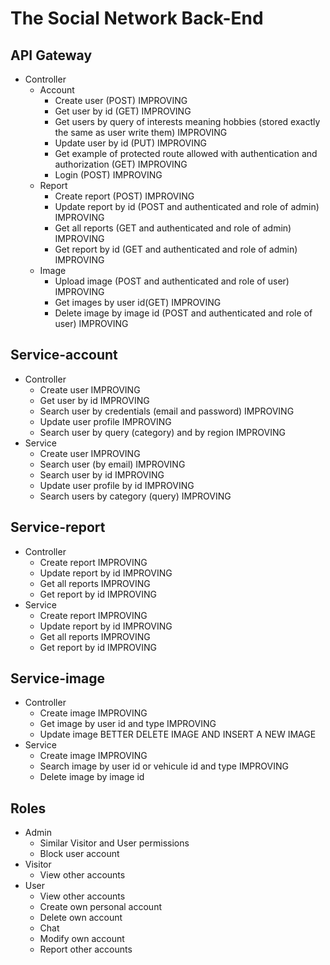 # The Social Network Back-End

## API Gateway
* Controller
  * Account
    - Create user (POST) IMPROVING
    - Get user by id (GET) IMPROVING
    - Get users by query of interests meaning hobbies (stored exactly the same as user write them) IMPROVING
    - Update user by id (PUT) IMPROVING
    - Get example of protected route allowed with authentication and authorization (GET) IMPROVING
    - Login (POST) IMPROVING
  * Report
    - Create report (POST) IMPROVING
    - Update report by id (POST and authenticated and role of admin) IMPROVING
    - Get all reports (GET and authenticated and role of admin) IMPROVING
    - Get report by id (GET and authenticated and role of admin) IMPROVING
  * Image
    - Upload image (POST and authenticated and role of user) IMPROVING
    - Get images by user id(GET) IMPROVING
    - Delete image by image id (POST and authenticated and role of user) IMPROVING

## Service-account
* Controller
  - Create user IMPROVING
  - Get user by id IMPROVING
  - Search user by credentials (email and password) IMPROVING
  - Update user profile IMPROVING
  - Search user by query (category) and by region IMPROVING
* Service
  - Create user IMPROVING
  - Search user (by email) IMPROVING
  - Search user by id IMPROVING
  - Update user profile by id IMPROVING
  - Search users by category (query) IMPROVING

## Service-report
* Controller
  - Create report IMPROVING
  - Update report by id IMPROVING
  - Get all reports IMPROVING
  - Get report by id IMPROVING
* Service
  - Create report IMPROVING
  - Update report by id IMPROVING
  - Get all reports IMPROVING
  - Get report by id IMPROVING

## Service-image
* Controller
  - Create image IMPROVING
  - Get image by user id and type IMPROVING
  - Update image BETTER DELETE IMAGE AND INSERT A NEW IMAGE
* Service
  - Create image IMPROVING
  - Search image by user id or vehicule id and type IMPROVING
  - Delete image by image id

## Roles
* Admin
  - Similar Visitor and User permissions
  - Block user account
* Visitor
  - View other accounts
* User
  - View other accounts
  - Create own personal account
  - Delete own account
  - Chat
  - Modify own account
  - Report other accounts